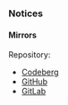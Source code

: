 ### Notices

#### Mirrors

Repository:
- [Codeberg](https://codeberg.org/paveloom-z/zig-libuv)
- [GitHub](https://github.com/paveloom-z/zig-libuv)
- [GitLab](https://gitlab.com/paveloom-g/zig/zig-libuv)
